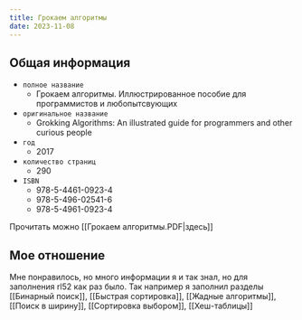 ```yaml
---
title: Грокаем алгоритмы
date: 2023-11-08
---
```

## Общая информация
- `полное название` 
	- Грокаем алгоритмы. Иллюстрированное пособие для программистов и любопытсвующих
- `оригинальное название` 
	- Grokking Algorithms: An illustrated guide for programmers and other curious people
- `год` 
	- 2017
- `количество страниц` 
	- 290
- `ISBN`  
	- 978-5-4461-0923-4 
	- 978-5-496-02541-6 
	- 978-5-4961-0923-4  

Прочитать можно [[Грокаем алгоритмы.PDF|здесь]]

## Мое отношение
Мне понравилось, но много информации я и так знал, но для заполнения rl52 как раз было. Так например я заполнил разделы [[Бинарный поиск]], [[Быстрая сортировка]], [[Жадные алгоритмы]], [[Поиск в ширину]], [[Сортировка выбором]], [[Хеш-таблицы]]